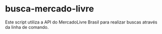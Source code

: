 # busca-mercado-livre
Este script utiliza a API do MercadoLivre Brasil para realizar buscas através da linha de comando. 
